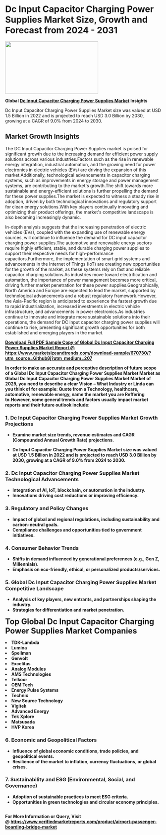 <H1>Dc Input Capacitor Charging Power Supplies Market Size, Growth and Forecast from 2024 - 2031</H1><img class="aligncenter size-medium wp-image-584254" src="https://thirdeyenews.in/wp-content/uploads/2024/09/Global-Market-Research-300x168.jpeg" alt="" width="300" height="168" /><p><strong>Global&nbsp;<a href="https://www.marketsizeandtrends.com/download-sample/670730/?utm_source=Github8j?utm_medium=207">Dc Input Capacitor Charging Power Supplies Market</a> Insights</strong></p><p>Dc Input Capacitor Charging Power Supplies Market size was valued at USD 1.5 Billion in 2022 and is projected to reach USD 3.0 Billion by 2030, growing at a CAGR of 9.0% from 2024 to 2030.</p><p><h2>Market Growth Insights</h2> <p>The DC Input Capacitor Charging Power Supplies market is poised for significant growth due to the increasing demand for efficient power supply solutions across various industries.Factors such as the rise in renewable energy integration, industrial automation, and the growing need for power electronics in electric vehicles (EVs) are driving the expansion of this market.Additionally, technological advancements in capacitor charging systems, such as improvements in energy storage and power management systems, are contributing to the market's growth.The shift towards more sustainable and energy-efficient solutions is further propelling the demand for these power supplies.The market is expected to witness a steady rise in adoption, driven by both technological innovations and regulatory support for clean energy solutions.With key players continually innovating and optimizing their product offerings, the market's competitive landscape is also becoming increasingly dynamic.</p> <p><strong><a href="#"></a></strong></p> <p>In-depth analysis suggests that the increasing penetration of electric vehicles (EVs), coupled with the expanding use of renewable energy sources, will continue to influence the demand for DC input capacitor charging power supplies.The automotive and renewable energy sectors require highly efficient, stable, and durable charging power supplies to support their respective needs for high-performance capacitors.Furthermore, the implementation of smart grid systems and advancements in the Internet of Things (IoT) are creating new opportunities for the growth of the market, as these systems rely on fast and reliable capacitor charging solutions.As industries move toward electrification and automation, the importance of power management becomes more critical, driving further market penetration for these power supplies.Geographically, North America and Europe are expected to lead the market, supported by technological advancements and a robust regulatory framework.However, the Asia-Pacific region is anticipated to experience the fastest growth due to rapid industrialization, increased investments in electric vehicle infrastructure, and advancements in power electronics.As industries continue to innovate and integrate more sustainable solutions into their operations, the demand for DC input capacitor charging power supplies will continue to rise, presenting significant growth opportunities for both established and emerging players in the market.</p> <p><strong><a href="#"></p><p><span class=""><strong>Download Full PDF Sample Copy of Global Dc Input Capacitor Charging Power Supplies Market Report</strong> @ <a href="https://www.marketsizeandtrends.com/download-sample/670730/?utm_source=Github8j?utm_medium=207" target="_blank">https://www.marketsizeandtrends.com/download-sample/670730/?utm_source=Github8j?utm_medium=207</a></span></p><p>In order to make an accurate and perceptive description of future scope of a Global&nbsp;Dc Input Capacitor Charging Power Supplies Market Market as Global&nbsp;Dc Input Capacitor Charging Power Supplies Market Market of 2025, you need to describe a clear Vision &ndash; What Industry or Linda can you think of for example: Quote from a Technology, healthcare, automotive, renewable energy, name the market you are Reffering to.However, some general trends and factors usually impact market reports and their future outlook include:</p><h3>1.&nbsp;<strong>Dc Input Capacitor Charging Power Supplies Market Growth Projections</strong></h3><ul><li>Examine market size trends, revenue estimates and CAGR (Compounded Annual Growth Rate) projections.</li><li><p>Dc Input Capacitor Charging Power Supplies Market size was valued at USD 1.5 Billion in 2022 and is projected to reach USD 3.0 Billion by 2030, growing at a CAGR of 9.0% from 2024 to 2030.</p></li></ul><h3>2.&nbsp;<strong>Dc Input Capacitor Charging Power Supplies Market Technological Advancements</strong></h3><ul><li>Integration of AI, IoT, blockchain, or automation in the industry.</li><li>Innovations driving cost reductions or improving efficiency.</li></ul><h3>3.&nbsp;<strong>Regulatory and Policy Changes</strong></h3><ul><li>Impact of global and regional regulations, including sustainability and carbon-neutral goals.</li><li>Compliance challenges and opportunities tied to government initiatives.</li></ul><h3>4.&nbsp;<strong>Consumer Behavior Trends</strong></h3><ul><li>Shifts in demand influenced by generational preferences (e.g., Gen Z, Millennials).</li><li>Emphasis on eco-friendly, ethical, or personalized products/services.</li></ul><h3>5.&nbsp;<strong>Global Dc Input Capacitor Charging Power Supplies Market Competitive Landscape</strong></h3><ul><li>Analysis of key players, new entrants, and partnerships shaping the industry.</li><li>Strategies for differentiation and market penetration.</li></ul><p data-pm-slice="1 1 []"><span style="color: inherit; font-family: inherit; font-size: 25px;">Top Global Dc Input Capacitor Charging Power Supplies Market Companies</span></p><div class="" data-test-id=""><p><li>TDK-Lambda</li><li> Lumina</li><li> Spellman</li><li> Genvolt</li><li> Excelitas</li><li> Analog Modules</li><li> AMS Technologies</li><li> Telkoor</li><li> OEM Tech</li><li> Energy Pulse Systems</li><li> Technix</li><li> New Source Technology</li><li> Vigitek</li><li> Advanced Energy</li><li> Tek Xplore</li><li> Matsusada</li><li> HVP Korea</li></p></div><h3>6.&nbsp;<strong>Economic and Geopolitical Factors</strong></h3><ul><li>Influence of global economic conditions, trade policies, and geopolitical events.</li><li>Resilience of the market to inflation, currency fluctuations, or global crises.</li></ul><h3>7.&nbsp;<strong>Sustainability and ESG (Environmental, Social, and Governance)</strong></h3><ul><li>Adoption of sustainable practices to meet ESG criteria.</li><li>Opportunities in green technologies and circular economy principles.</li></ul><h2><strong style="font-size: 14px;">For More Information or Query, Visit @&nbsp;</strong><a style="background-color: #ffffff; font-size: 14px;" href="https://www.marketsizeandtrends.com/report/dc-input-capacitor-charging-power-supplies-market/" target="_blank">https://www.verifiedmarketreports.com/product/airport-passenger-boarding-bridge-market</a></h2>